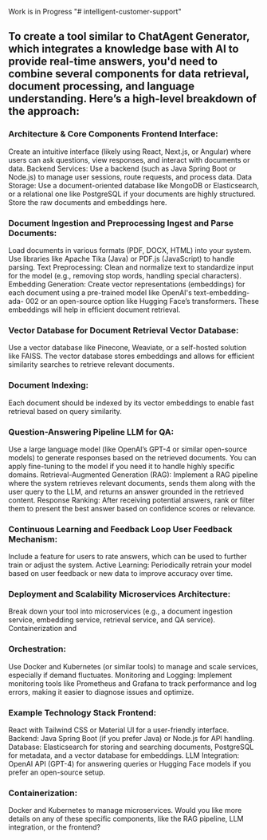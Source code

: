 Work is in Progress
"# intelligent-customer-support"
## To create a tool similar to ChatAgent Generator, which integrates a knowledge base with AI to provide real-time answers, you'd need to combine several components for data retrieval, document processing, and language understanding. Here’s a high-level breakdown of the approach:

### Architecture & Core Components Frontend Interface: 
   Create an intuitive interface (likely using React, Next.js, or Angular) where users can ask questions, view responses, and interact with documents or data. Backend Services: Use a backend (such as Java Spring Boot 
   or Node.js) to manage user sessions, route requests, and process data. Data Storage: Use a document-oriented database like MongoDB or Elasticsearch, or a relational one like PostgreSQL if your documents are highly 
   structured. Store the raw documents and embeddings here.

### Document Ingestion and Preprocessing Ingest and Parse Documents: 
   Load documents in various formats (PDF, DOCX, HTML) into your system. Use libraries like Apache Tika (Java) or PDF.js (JavaScript) to handle parsing. Text Preprocessing: Clean and normalize text to standardize input 
   for the model (e.g., removing stop words, handling special characters). Embedding Generation: Create vector representations (embeddings) for each document using a pre-trained model like OpenAI's text-embedding-ada- 
   002 or an open-source option like Hugging Face’s transformers. These embeddings will help in efficient document retrieval.

### Vector Database for Document Retrieval Vector Database: 
   Use a vector database like Pinecone, Weaviate, or a self-hosted solution like FAISS. The vector database stores embeddings and allows for efficient similarity searches to retrieve relevant documents.  
### Document Indexing: 
   Each document should be indexed by its vector embeddings to enable fast retrieval based on query similarity.

### Question-Answering Pipeline LLM for QA: 
   Use a large language model (like OpenAI’s GPT-4 or similar open-source models) to generate responses based on the retrieved documents. You can apply fine-tuning to the model if you need it to handle highly specific 
   domains. Retrieval-Augmented Generation (RAG): Implement a RAG pipeline where the system retrieves relevant documents, sends them along with the user query to the LLM, and returns an answer grounded in the retrieved 
   content. Response Ranking: After receiving potential answers, rank or filter them to present the best answer based on confidence scores or relevance.

### Continuous Learning and Feedback Loop User Feedback Mechanism: 
   Include a feature for users to rate answers, which can be used to further train or adjust the system. 
   Active Learning: Periodically retrain your model based on user feedback or new data to improve accuracy over time.

### Deployment and Scalability Microservices Architecture: 
   Break down your tool into microservices (e.g., a document ingestion service, embedding service, retrieval service, and QA service). Containerization and 

### Orchestration: 
   Use Docker and Kubernetes (or similar tools) to manage and scale services, especially if demand fluctuates. Monitoring and Logging: Implement monitoring tools like Prometheus and Grafana to track performance and log 
   errors, making it easier to diagnose issues and optimize.
   
### Example Technology Stack Frontend: 
   React with Tailwind CSS or Material UI for a user-friendly interface. Backend: Java Spring Boot (if you prefer Java) or Node.js for API handling. Database: Elasticsearch for storing and searching documents, 
   PostgreSQL for metadata, and a vector database for embeddings. LLM Integration: OpenAI API (GPT-4) for answering queries or Hugging Face models if you prefer an open-source setup. 

### Containerization: 
   Docker and Kubernetes to manage microservices. Would you like more details on any of these specific components, like the RAG pipeline, LLM integration, or the frontend?
